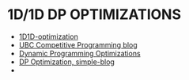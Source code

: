 # 1D/1D DP OPTIMIZATIONS

- [1D1D-optimization](https://codeforces.com/blog/entry/93772)
- [UBC Competitive Programming blog](https://sites.google.com/site/ubcprogrammingteam/news/1d1ddynamicprogrammingoptimization-parti)
- [Dynamic Programming Optimizations](https://codeforces.com/blog/entry/8219)
- [DP Optimization, simple-blog](https://robert1003.github.io/2020/02/25/dp-opt-divide-and-conquer.html)
- 